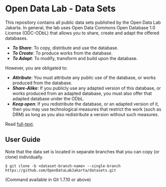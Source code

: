 Open Data Lab - Data Sets
=========================

This repository contains all public data sets published by the Open Data Lab Jakarta. In general, the lab uses Open Data Commons Open Database 1.0 License (ODC-ODbL) that allows you to share, create and adapt the offered databases.

* ***To Share***: To copy, distribute and use the database.
* ***To Create***: To produce works from the database.
* ***To Adapt***: To modify, transform and build upon the database.

However, you are obligated to:

* ***Attribute***: You must attribute any public use of the database, or works produced from the database.
* ***Share-Alike***: If you publicly use any adapted version of this database, or works produced from an adapted database, you must also offer that adapted database under the ODbL.
* ***Keep open***: If you redistribute the database, or an adapted version of it, then you may use technological measures that restrict the work (such as DRM) as long as you also redistribute a version without such measures.

Read [full-text](http://opendatacommons.org/licenses/odbl/1.0/).

User Guide
----------

Note that the data set is located in separate branches that you can copy (or clone) individually.

```
$ git clone -b <dataset-branch-name> --single-branch https://github.com/OpenDataLabJakarta/datasets.git
```

(Command available in Git 1.7.10 or above)
